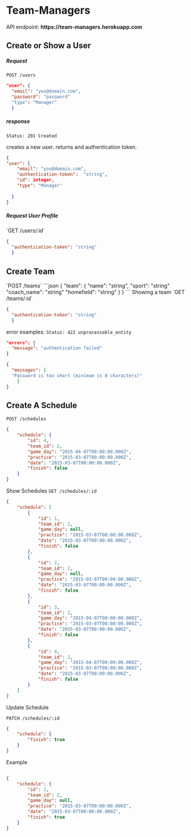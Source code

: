<h1>Team-Managers</h1>

<p>API endpoint: <strong>https://team-managers.herokuapp.com</strong></p>

<h2>Create or Show a User</h2>

<h5>Request</h5>

`POST /users`

```json
"user": {
  "email": "you@domain.com",
  "password": "password"
  "type": "Manager"
  }
```
<h5>response</h5>

`Status: 201 Created`

creates a new user. returns and authentication token.
```json
{
"user": {
    "email": "you@domain.com",
    "authentication-token":  "string",
    "id": integer,
    "type": "Manager"
    
  }
}
```

<h5> Request User Profile </h5>
`GET /users/:id`

```json
{
  "authentication-token": "string"
  }
```
<h2> Create Team </h2>
`POST /teams`
```json
{
"team": {
  "name": "string",
  "sport": "string"
  "coach_name": "string"
  "homefield": "string"
  }
}
```
Showing a team
`GET /teams/:id`

```json
{
  "authentication-token": "string"
  }
```

error examples:
`Status: 422 unprocessable_entity`

```json
"errors": {
  "message": "authentication failed"
}

{
  "messages": [
  "Password is too short (minimum is 8 characters)"
    ]
}

```
<h2> Create A Schedule </h2>

`POST /schedules`

```json
{
    "schedule": {
        "id": 4,
        "team_id": 2,
        "game_day": "2015-04-07T00:00:00.000Z",
        "practice": "2015-03-07T00:00:00.000Z",
        "date": "2015-03-07T00:00:00.000Z",
        "finish": false
    }
}

```
Show Schedules
`GET /schedules/:id`
```json
{
    "schedule": [
        {
            "id": 1,
            "team_id": 2,
            "game_day": null,
            "practice": "2015-03-07T00:00:00.000Z",
            "date": "2015-03-07T00:00:00.000Z",
            "finish": false
        },
        {
            "id": 2,
            "team_id": 2,
            "game_day": null,
            "practice": "2015-03-07T00:00:00.000Z",
            "date": "2015-03-07T00:00:00.000Z",
            "finish": false
        },
        {
            "id": 3,
            "team_id": 2,
            "game_day": "2015-04-07T00:00:00.000Z",
            "practice": "2015-03-07T00:00:00.000Z",
            "date": "2015-03-07T00:00:00.000Z",
            "finish": false
        },
        {
            "id": 4,
            "team_id": 2,
            "game_day": "2015-04-07T00:00:00.000Z",
            "practice": "2015-03-07T00:00:00.000Z",
            "date": "2015-03-07T00:00:00.000Z",
            "finish": false
        }
    ]
}

```
Update Schedule

`PATCH /schedules/:id`
```json
{
    "schedule": {
        "finish": true
    }
}

```
Example

```json

{
    "schedule": {
        "id": 2,
        "team_id": 2,
        "game_day": null,
        "practice": "2015-03-07T00:00:00.000Z",
        "date": "2015-03-07T00:00:00.000Z",
        "finish": true
    }
}
